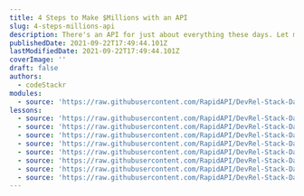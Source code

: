 ```yaml
---
title: 4 Steps to Make $Millions with an API
slug: 4-steps-millions-api
description: There's an API for just about everything these days. Let me show you how to build your own API and make money from it.
publishedDate: 2021-09-22T17:49:44.101Z
lastModifiedDate: 2021-09-22T17:49:44.101Z
coverImage: ''
draft: false
authors:
  - codeStackr
modules:
  - source: 'https://raw.githubusercontent.com/RapidAPI/DevRel-Stack-Data/dev/lms/courses/4-steps-millions-api/index.md'
lessons:
  - source: 'https://raw.githubusercontent.com/RapidAPI/DevRel-Stack-Data/dev/lms/courses/4-steps-millions-api/01-intro.md'
  - source: 'https://raw.githubusercontent.com/RapidAPI/DevRel-Stack-Data/dev/lms/courses/4-steps-millions-api/02-api.md'
  - source: 'https://raw.githubusercontent.com/RapidAPI/DevRel-Stack-Data/dev/lms/courses/4-steps-millions-api/03-steps-making-api.md'
  - source: 'https://raw.githubusercontent.com/RapidAPI/DevRel-Stack-Data/dev/lms/courses/4-steps-millions-api/04-idea.md'
  - source: 'https://raw.githubusercontent.com/RapidAPI/DevRel-Stack-Data/dev/lms/courses/4-steps-millions-api/05-build.md'
  - source: 'https://raw.githubusercontent.com/RapidAPI/DevRel-Stack-Data/dev/lms/courses/4-steps-millions-api/06-host.md'
  - source: 'https://raw.githubusercontent.com/RapidAPI/DevRel-Stack-Data/dev/lms/courses/4-steps-millions-api/07-sell.md'
  - source: 'https://raw.githubusercontent.com/RapidAPI/DevRel-Stack-Data/dev/lms/courses/4-steps-millions-api/08-conclusion.md'
---
```


